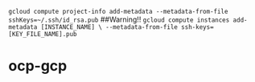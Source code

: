 `gcloud compute project-info add-metadata --metadata-from-file sshKeys=~/.ssh/id_rsa.pub`  ##Warning!!
`gcloud compute instances add-metadata [INSTANCE_NAME] \
--metadata-from-file ssh-keys=[KEY_FILE_NAME].pub`
# ocp-gcp
